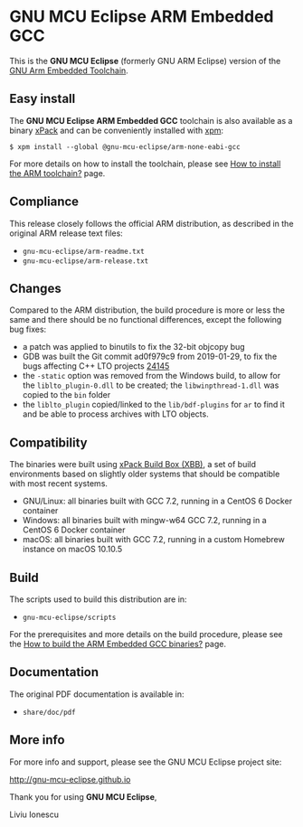# GNU MCU Eclipse ARM Embedded GCC

This is the **GNU MCU Eclipse** (formerly GNU ARM Eclipse) version of the 
[GNU Arm Embedded Toolchain](https://developer.arm.com/open-source/gnu-toolchain/gnu-rm).

## Easy install

The **GNU MCU Eclipse ARM Embedded GCC** toolchain is also available as a 
binary [xPack](https://www.npmjs.com/package/@gnu-mcu-eclipse/arm-none-eabi-gcc) 
and can be conveniently installed with [xpm](https://www.npmjs.com/package/xpm):

```console
$ xpm install --global @gnu-mcu-eclipse/arm-none-eabi-gcc
```

For more details on how to install the toolchain, please see 
[How to install the ARM toolchain?](http://gnu-mcu-eclipse.github.io/toolchain/arm/install/) page.

## Compliance

This release closely follows the official ARM distribution, as described 
in the original ARM release text files:

- `gnu-mcu-eclipse/arm-readme.txt`
- `gnu-mcu-eclipse/arm-release.txt`

## Changes

Compared to the ARM distribution, the build procedure is more or less the 
same and there should be no functional differences, except the following 
bug fixes:

- a patch was applied to binutils to fix the 32-bit objcopy bug
- GDB was built the Git commit ad0f979c9 from 2019-01-29, to fix the bugs
  affecting C++ LTO projects
  [24145](https://sourceware.org/bugzilla/show_bug.cgi?id=24145)
- the `-static` option was removed from the Windows build, to allow for 
  the `liblto_plugin-0.dll` to be created; the `libwinpthread-1.dll` was
  copied to the `bin` folder
- the `liblto_plugin` copied/linked to the `lib/bdf-plugins` for `ar`
  to find it and be able to process archives with LTO objects.

## Compatibility

The binaries were built using 
[xPack Build Box (XBB)](https://github.com/xpack/xpack-build-box), a set 
of build environments based on slightly older systems that should be 
compatible with most recent systems.

- GNU/Linux: all binaries built with GCC 7.2, running in a CentOS 6 
  Docker container
- Windows: all binaries built with mingw-w64 GCC 7.2, running in a 
  CentOS 6 Docker container 
- macOS: all binaries built with GCC 7.2, running in a custom Homebrew 
  instance on macOS 10.10.5

## Build

The scripts used to build this distribution are in:

- `gnu-mcu-eclipse/scripts`

For the prerequisites and more details on the build procedure, please see the 
[How to build the ARM Embedded GCC binaries?](http://gnu-mcu-eclipse.github.io/toolchain/arm/build-procedure/) page. 

## Documentation

The original PDF documentation is available in:

- `share/doc/pdf`

## More info

For more info and support, please see the GNU MCU Eclipse project site:

http://gnu-mcu-eclipse.github.io


Thank you for using **GNU MCU Eclipse**,

Liviu Ionescu


